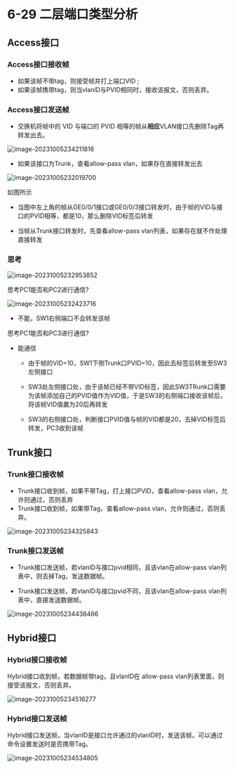 # 6-29 二层端口类型分析

## Access接口

### Access接口接收帧

- 如果该帧不带tag，则接受帧并打上端口VID ;
- 如果该帧携带tag，则当vlanlD与PVID相同时，接收该报文，否则丢弃。

### Access接口发送帧

- 交换机将帧中的 VID 与端口的 PVID 相等的帧从**相应**VLAN接口先删除Tag再转发出去。

![image-20231005234211816](https://img.yatjay.top/md/image-20231005234211816.png)

- 如果该接口为Trunk，查看allow-pass vlan，如果存在直接转发出去

![image-20231005232019700](https://img.yatjay.top/md/image-20231005232019700.png)

如图所示

- 当图中左上角的帧从GE0/0/1接口或GE0/0/3接口转发时，由于帧的VID与接口的PVID相等，都是10，那么删除VID标签后转发

- 当帧从Trunk接口转发时，先查看allow-pass vlan列表，如果存在就不作处理直接转发

### 思考

![image-20231005232953852](https://img.yatjay.top/md/image-20231005232953852.png)

思考PC1能否和PC2进行通信?

![image-20231005232423716](https://img.yatjay.top/md/image-20231005232423716.png)

- 不能，SW1右侧端口不会转发该帧

思考PC1能否和PC3进行通信?

- 能通信

  - 由于帧的VID=10，SW1下侧Trunk口PVID=10，因此去标签后转发至SW3左侧接口

  - SW3处左侧接口处，由于该帧已经不带VID标签，因此SW3TRunk口需要为该帧添加自己的PVID值作为VID值，于是SW3的右侧端口接收该帧后，将该帧VID值置为20后再转发

  - SW3的右侧接口处，判断接口PVID值与帧的VID都是20，去掉VID标签后转发，PC3收到该帧

## Trunk接口

### Trunk接口接收帧

- Trunk接口收到帧，如果不带Tag，打上接口PVID，查看allow-pass vlan，允许则通过，否则丢弃
- Trunk接口收到帧，如果带Tag，查看allow-pass vlan，允许则通过，否则丢弃。

![image-20231005234325843](https://img.yatjay.top/md/image-20231005234325843.png)

### Trunk接口发送帧

- Trunk接口发送帧，若vlanID与接口pvid相同，且该vlan在allow-pass vlan列表中，则去掉Tag，发送数据帧。

- Trunk接口发送帧，若vlanID与接口pvid不同，且该vlan在allow-pass vlan列表中，直接发送数据帧。

![image-20231005234438466](https://img.yatjay.top/md/image-20231005234438466.png)

## Hybrid接口

### Hybrid接口接收帧

Hybrid接口收到帧，若数据帧带tag，且vlanID在 allow-pass vlan列表里面，则接受该报文，否则丢弃。

![image-20231005234516277](https://img.yatjay.top/md/image-20231005234516277.png)

### Hybrid接口发送帧

Hybrid接口发送帧，当vlanID是接口允许通过的vlanID时，发送该帧。可以通过命令设置发送时是否携带Tag。

![image-20231005234534805](https://img.yatjay.top/md/image-20231005234534805.png)
